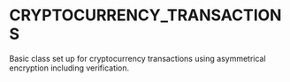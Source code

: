 # CRYPTOCURRENCY_TRANSACTIONS
Basic class set up for cryptocurrency transactions using asymmetrical encryption including verification.
